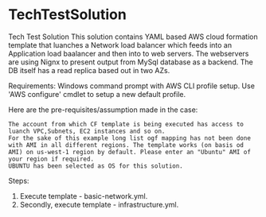 # TechTestSolution
Tech Test Solution This solution contains YAML based AWS cloud formation template that luanches a Network load balancer which feeds into an Application load baalancer and then into to web servers. The webservers are using Nignx to present output from MySql database as a backend. The DB itself has a read replica based out in two AZs.

Requirements: Windows command prompt with AWS CLI profile setup. Use 'AWS configure' cmdlet to setup a new default profile.

Here are the pre-requisites/assumption made in the case:

    The account from which CF template is being executed has access to luanch VPC,Subnets, EC2 instances and so on.
    For the sake of this example long list ogf mapping has not been done with AMI in all different regions. The template works (on basis od AMI) on us-west-1 region by default. Please enter an "Ubuntu" AMI of your region if required.
    UBUNTU has been selected as OS for this solution.

Steps:
1) Execute template - basic-network.yml.
2) Secondly, execute template - infrastructure.yml.
